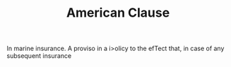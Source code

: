 ---
title: American Clause
permalink: "/definitions/american-clause.html"
body: In marine insurance. A proviso in a i>olicy to the efTect that, in case of any
  subsequent insurance
published_at: '2018-07-07'
layout: post
---
